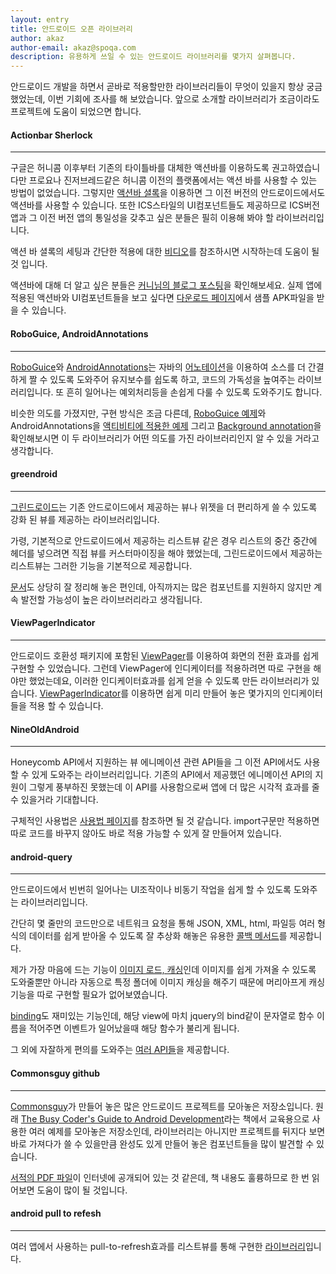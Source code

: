```yaml
---
layout: entry
title: 안드로이드 오픈 라이브러리
author: akaz
author-email: akaz@spoqa.com
description: 유용하게 쓰일 수 있는 안드로이드 라이브러리를 몇가지 살펴봅니다.
---
```


안드로이드 개발을 하면서 곧바로 적용할만한 라이브러리들이 무엇이 있을지 항상 궁금했었는데, 이번 기회에 조사를 해 보았습니다. 앞으로 소개할 라이브러리가 조금이라도 프로젝트에 도움이 되었으면 합니다.

#### Actionbar Sherlock
---

구글은 허니콤 이후부터 기존의 타이틀바를 대체한 액션바를 이용하도록 권고하였습니다만 프로요나 진저브레드같은 허니콤 이전의 플랫폼에서는 액션 바를 사용할 수 있는 방법이 없었습니다. 그렇지만 [액션바 셜록](http://actionbarsherlock.com/)을 이용하면 그 이전 버전의 안드로이드에서도 액션바를 사용할 수 있습니다. 또한 ICS스타일의 UI컴포넌트들도 제공하므로 ICS버전 앱과 그 이전 버전 앱의 통일성을 갖추고 싶은 분들은 필히 이용해 봐야 할 라이브러리입니다.

액션 바 셜록의 세팅과 간단한 적용에 대한 [비디오](http://www.youtube.com/watch?v=4GJ6yY1lNNY&feature=player_embedded)를 참조하시면 시작하는데 도움이 될 것 입니다.

액션바에 대해 더 알고 싶은 분들은 [커니님의 블로그 포스팅](http://androidhuman.tistory.com/entry/%EC%95%A1%EC%85%98%EB%B0%94Action-bar-%EB%94%B0%EB%9D%BC%EC%9E%A1%EA%B8%B0-%EC%95%A1%EC%85%98%EB%B0%94%EA%B0%80-%EB%AD%94%EA%B0%80%EC%9A%94)을 확인해보세요. 실제 앱에 적용된 액션바와 UI컴포넌트들을 보고 싶다면 [다운로드 페이지](http://actionbarsherlock.com/download.html)에서 샘플 APK파일을 받을 수 있습니다.

#### RoboGuice, AndroidAnnotations
---

[RoboGuice](http://code.google.com/p/roboguice/)와 [AndroidAnnotations](https://github.com/excilys/androidannotations)는 자바의 [어노테이션](http://docs.oracle.com/javase/tutorial/java/javaOO/annotations.html)을 이용하여 소스를 더 간결하게 짤 수 있도록 도와주어 유지보수를 쉽도록 하고, 코드의 가독성을 높여주는 라이브러리입니다. 또 흔히 일어나는 예외처리등을 손쉽게 다룰 수 있도록 도와주기도 합니다.

비슷한 의도를 가졌지만, 구현 방식은 조금 다른데, [RoboGuice 예제](http://code.google.com/p/roboguice/wiki/SimpleExample?tm=6)와 AndroidAnnotations을 [액티비티에 적용한 예제](https://github.com/excilys/androidannotations/wiki/Enhance%20Activities) 그리고 [Background annotation](https://github.com/excilys/androidannotations/wiki/WorkingWithThreads)을 확인해보시면 이 두 라이브러리가 어떤 의도를 가진 라이브러리인지 알 수 있을 거라고 생각합니다.

#### greendroid
---

[그린드로이드](http://greendroid.cyrilmottier.com/)는 기존 안드로이드에서 제공하는 뷰나 위젯을 더 편리하게 쓸 수 있도록 강화 된 뷰를 제공하는 라이브러리입니다.

가령, 기본적으로 안드로이드에서 제공하는 리스트뷰 같은 경우 리스트의 중간 중간에 헤더를 넣으려면 직접 뷰를 커스터마이징을 해야 했었는데, 그린드로이드에서 제공하는 리스트뷰는 그러한 기능을 기본적으로 제공합니다.

[문서](http://greendroid.cyrilmottier.com/reference/packages.html)도 상당히 잘 정리해 놓은 편인데, 아직까지는 많은 컴포넌트를 지원하지 않지만 계속 발전할 가능성이 높은 라이브러리라고 생각됩니다.

#### ViewPagerIndicator
---

안드로이드 호환성 패키지에 포함된 [ViewPager](http://blog.naver.com/PostView.nhn?blogId=huewu&logNo=110116958816)를 이용하여 화면의 전환 효과를 쉽게 구현할 수 있었습니다. 그런데 ViewPager에 인디케이터를 적용하려면 따로 구현을 해야만 했었는데요, 이러한 인디케이터효과를 쉽게 얻을 수 있도록 만든 라이브러리가 있습니다. [ViewPagerIndicator](http://viewpagerindicator.com/)를 이용하면 쉽게 미리 만들어 놓은 몇가지의 인디케이터들을 적용 할 수 있습니다.

#### NineOldAndroid
---

Honeycomb API에서 지원하는 뷰 에니메이션 관련 API들을 그 이전 API에서도 사용할 수 있게 도와주는 라이브러리입니다. 기존의 API에서 제공했던 에니메이션 API의 지원이 그렇게 풍부하진 못했는데 이 API를 사용함으로써 앱에 더 많은 시각적 효과를 줄 수 있을거라 기대합니다.

구체적인 사용법은 [사용법 페이지](http://nineoldandroids.com/#usage)를 참조하면 될 것 같습니다. import구문만 적용하면 따로 코드를 바꾸지 않아도 바로 적용 가능할 수 있게 잘 만들어져 있습니다.

#### android-query
---

안드로이드에서 빈번히 일어나는 UI조작이나 비동기 작업을 쉽게 할 수 있도록 도와주는 라이브러리입니다. 

간단히 몇 줄만의 코드만으로 네트워크 요청을 통해 JSON, XML, html, 파일등 여러 형식의 데이터를 쉽게 받아올 수 있도록 잘 추상화 해놓은 유용한 [콜백 메서드](http://code.google.com/p/android-query/wiki/AsyncAPI)를 제공합니다.

제가 가장 마음에 드는 기능이 [이미지 로드, 캐싱](http://code.google.com/p/android-query/#Image_Loading)인데 이미지를 쉽게 가져올 수 있도록 도와줄뿐만 아니라 자동으로 특정 폴더에 이미지 캐싱을 해주기 때문에 머리아프게 캐싱 기능을 따로 구현할 필요가 없어보였습니다.

[binding](http://code.google.com/p/android-query/#Binding)도 재미있는 기능인데, 해당 view에 마치 jquery의 bind같이 문자열로 함수 이름을 적어주면 이벤트가 일어났을때 해당 함수가 불리게 됩니다.

그 외에 자잘하게 편의를 도와주는 [여러 API들](http://code.google.com/p/android-query/wiki/API)을 제공합니다.

#### Commonsguy github
---

[Commonsguy](https://github.com/commonsguy)가 만들어 놓은 많은 안드로이드 프로젝트를 모아놓은 저장소입니다. 원래 [The Busy Coder's Guide to Android Development](http://www.amazon.com/Busy-Coders-Guide-Android-Development/dp/0981678009)라는 책에서 교육용으로 사용한 여러 예제를 모아놓은 저장소인데, 라이브러리는 아니지만 프로젝트를 뒤지다 보면 바로 가져다가 쓸 수 있을만큼 완성도 있게 만들어 놓은 컴포넌트들을 많이 발견할 수 있습니다.

[서적의 PDF 파일](http://commonsware.com/Android/Android-1_0-CC.pdf)이 인터넷에 공개되어 있는 것 같은데, 책 내용도 훌륭하므로 한 번 읽어보면 도움이 많이 될 것입니다.


#### android pull to refesh
---

여러 앱에서 사용하는 pull-to-refresh효과를 리스트뷰를 통해 구현한 [라이브러리](https://github.com/chrisbanes/Android-PullToRefresh)입니다.
